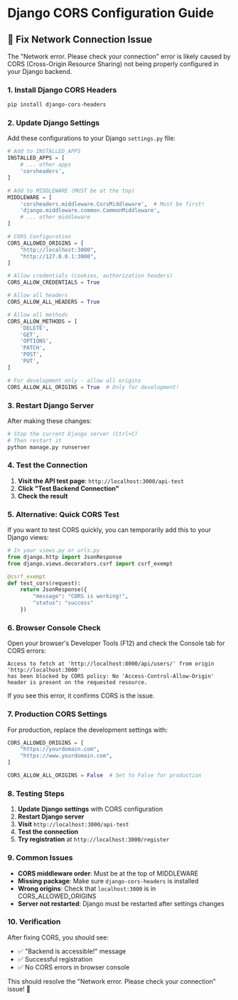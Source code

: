 # Django CORS Configuration Guide

## 🔧 **Fix Network Connection Issue**

The "Network error. Please check your connection" error is likely caused by CORS (Cross-Origin Resource Sharing) not being properly configured in your Django backend.

### **1. Install Django CORS Headers**

```bash
pip install django-cors-headers
```

### **2. Update Django Settings**

Add these configurations to your Django `settings.py` file:

```python
# Add to INSTALLED_APPS
INSTALLED_APPS = [
    # ... other apps
    'corsheaders',
]

# Add to MIDDLEWARE (MUST be at the top)
MIDDLEWARE = [
    'corsheaders.middleware.CorsMiddleware',  # Must be first!
    'django.middleware.common.CommonMiddleware',
    # ... other middleware
]

# CORS Configuration
CORS_ALLOWED_ORIGINS = [
    "http://localhost:3000",
    "http://127.0.0.1:3000",
]

# Allow credentials (cookies, authorization headers)
CORS_ALLOW_CREDENTIALS = True

# Allow all headers
CORS_ALLOW_ALL_HEADERS = True

# Allow all methods
CORS_ALLOW_METHODS = [
    'DELETE',
    'GET',
    'OPTIONS',
    'PATCH',
    'POST',
    'PUT',
]

# For development only - allow all origins
CORS_ALLOW_ALL_ORIGINS = True  # Only for development!
```

### **3. Restart Django Server**

After making these changes:

```bash
# Stop the current Django server (Ctrl+C)
# Then restart it
python manage.py runserver
```

### **4. Test the Connection**

1. **Visit the API test page**: `http://localhost:3000/api-test`
2. **Click "Test Backend Connection"**
3. **Check the result**

### **5. Alternative: Quick CORS Test**

If you want to test CORS quickly, you can temporarily add this to your Django views:

```python
# In your views.py or urls.py
from django.http import JsonResponse
from django.views.decorators.csrf import csrf_exempt

@csrf_exempt
def test_cors(request):
    return JsonResponse({
        "message": "CORS is working!",
        "status": "success"
    })
```

### **6. Browser Console Check**

Open your browser's Developer Tools (F12) and check the Console tab for CORS errors:

```
Access to fetch at 'http://localhost:8000/api/users/' from origin 'http://localhost:3000' 
has been blocked by CORS policy: No 'Access-Control-Allow-Origin' header is present on the requested resource.
```

If you see this error, it confirms CORS is the issue.

### **7. Production CORS Settings**

For production, replace the development settings with:

```python
CORS_ALLOWED_ORIGINS = [
    "https://yourdomain.com",
    "https://www.yourdomain.com",
]

CORS_ALLOW_ALL_ORIGINS = False  # Set to False for production
```

### **8. Testing Steps**

1. **Update Django settings** with CORS configuration
2. **Restart Django server**
3. **Visit** `http://localhost:3000/api-test`
4. **Test the connection**
5. **Try registration** at `http://localhost:3000/register`

### **9. Common Issues**

- **CORS middleware order**: Must be at the top of MIDDLEWARE
- **Missing package**: Make sure `django-cors-headers` is installed
- **Wrong origins**: Check that `localhost:3000` is in CORS_ALLOWED_ORIGINS
- **Server not restarted**: Django must be restarted after settings changes

### **10. Verification**

After fixing CORS, you should see:
- ✅ "Backend is accessible!" message
- ✅ Successful registration
- ✅ No CORS errors in browser console

This should resolve the "Network error. Please check your connection" issue! 🚀 
